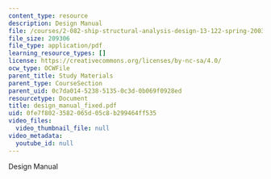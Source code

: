 ```yaml
---
content_type: resource
description: Design Manual
file: /courses/2-082-ship-structural-analysis-design-13-122-spring-2003/0fe7f8023582065d05c8b299464ff535_design_manual_fixed.pdf
file_size: 209306
file_type: application/pdf
learning_resource_types: []
license: https://creativecommons.org/licenses/by-nc-sa/4.0/
ocw_type: OCWFile
parent_title: Study Materials
parent_type: CourseSection
parent_uid: 0c7da014-5238-5135-0c3d-0b069f0928ed
resourcetype: Document
title: design_manual_fixed.pdf
uid: 0fe7f802-3582-065d-05c8-b299464ff535
video_files:
  video_thumbnail_file: null
video_metadata:
  youtube_id: null
---
```

Design Manual